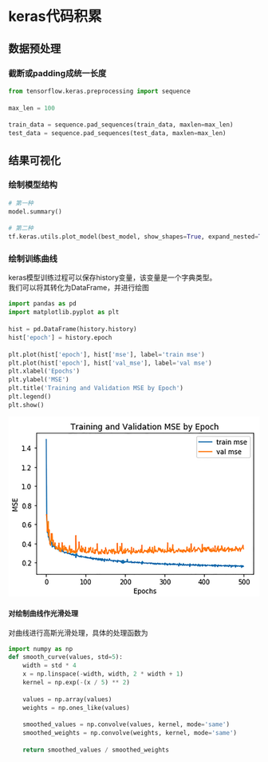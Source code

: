 # keras代码积累

## 数据预处理

### 截断或padding成统一长度

```python
from tensorflow.keras.preprocessing import sequence 

max_len = 100 

train_data = sequence.pad_sequences(train_data, maxlen=max_len) 
test_data = sequence.pad_sequences(test_data, maxlen=max_len)
```

## 结果可视化

### 绘制模型结构

```python
# 第一种
model.summary()

# 第二种
tf.keras.utils.plot_model(best_model, show_shapes=True, expand_nested=True)
```

### 绘制训练曲线

keras模型训练过程可以保存history变量，该变量是一个字典类型。  
我们可以将其转化为DataFrame，并进行绘图

```python
import pandas as pd
import matplotlib.pyplot as plt

hist = pd.DataFrame(history.history)
hist['epoch'] = history.epoch

plt.plot(hist['epoch'], hist['mse'], label='train mse') 
plt.plot(hist['epoch'], hist['val_mse'], label='val mse') 
plt.xlabel('Epochs') 
plt.ylabel('MSE') 
plt.title('Training and Validation MSE by Epoch') 
plt.legend() 
plt.show()
```

![trainingCurvePlot](pics/trainingCurvePlot.png)

#### 对绘制曲线作光滑处理

对曲线进行高斯光滑处理，具体的处理函数为

```python
import numpy as np 
def smooth_curve(values, std=5): 
    width = std * 4 
    x = np.linspace(-width, width, 2 * width + 1) 
    kernel = np.exp(-(x / 5) ** 2) 

    values = np.array(values) 
    weights = np.ones_like(values) 

    smoothed_values = np.convolve(values, kernel, mode='same')
    smoothed_weights = np.convolve(weights, kernel, mode='same') 

    return smoothed_values / smoothed_weights
```